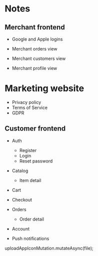 # Notes

## Merchant frontend

- Google and Apple logins

- Merchant orders view
- Merchant customers view
- Merchant profile view

# Marketing website

- Privacy policy
- Terms of Service
- GDPR

## Customer frontend

- Auth

  - Register
  - Login
  - Reset password

- Catalog

  - Item detail

- Cart
- Checkout
- Orders

  - Order detail

- Account
- Push notifications

uploadAppIconMutation.mutateAsync(file);

